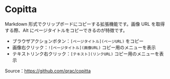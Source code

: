 # Copitta

Markdown 形式でクリップボードにコピーする拡張機能です。画像 URL を取得する際、Alt にページタイトルをコピーできるのが特徴です。

- ブラウザアクションボタン：`[ページタイトル](ページURL)` をコピー
- 画像右クリック：`![ページタイトル](画像URL)` コピー用のメニューを表示
- テキストリンク右クリック：`[テキスト](リンクURL)` コピー用のメニューを表示

Source：https://github.com/qrac/copitta
